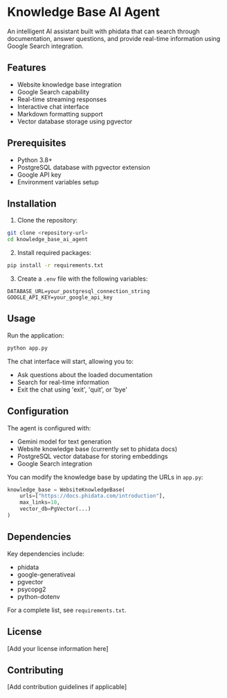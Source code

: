 # Knowledge Base AI Agent

An intelligent AI assistant built with phidata that can search through documentation, answer questions, and provide real-time information using Google Search integration.

## Features

- Website knowledge base integration
- Google Search capability
- Real-time streaming responses
- Interactive chat interface
- Markdown formatting support
- Vector database storage using pgvector

## Prerequisites

- Python 3.8+
- PostgreSQL database with pgvector extension
- Google API key
- Environment variables setup

## Installation

1. Clone the repository:
```bash
git clone <repository-url>
cd knowledge_base_ai_agent
```

2. Install required packages:
```bash
pip install -r requirements.txt
```

3. Create a `.env` file with the following variables:
```env
DATABASE_URL=your_postgresql_connection_string
GOOGLE_API_KEY=your_google_api_key
```

## Usage

Run the application:
```bash
python app.py
```

The chat interface will start, allowing you to:
- Ask questions about the loaded documentation
- Search for real-time information
- Exit the chat using 'exit', 'quit', or 'bye'

## Configuration

The agent is configured with:
- Gemini model for text generation
- Website knowledge base (currently set to phidata docs)
- PostgreSQL vector database for storing embeddings
- Google Search integration

You can modify the knowledge base by updating the URLs in `app.py`:

```python
knowledge_base = WebsiteKnowledgeBase(
    urls=["https://docs.phidata.com/introduction"],
    max_links=10,
    vector_db=PgVector(...)
)
```

## Dependencies

Key dependencies include:
- phidata
- google-generativeai
- pgvector
- psycopg2
- python-dotenv

For a complete list, see `requirements.txt`.

## License

[Add your license information here]

## Contributing

[Add contribution guidelines if applicable]